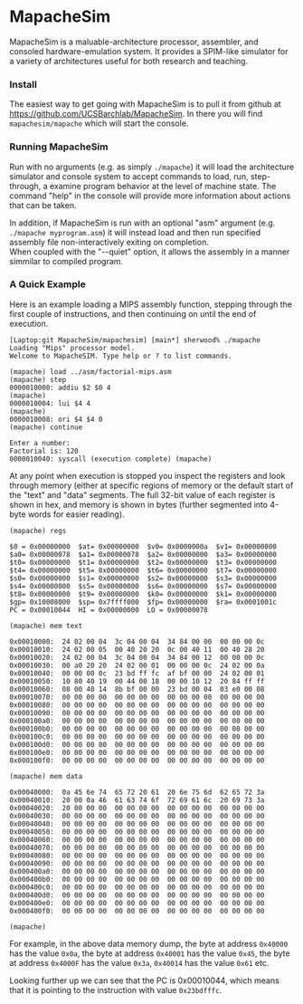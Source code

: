 MapacheSim
==========

MapacheSim is a maluable-architecture processor, assembler, and consoled hardware-emulation system.
It provides a SPIM-like simulator for a variety of architectures useful for both research and teaching.

### Install

The easiest way to get going with MapacheSim is to pull it from github at 
https://github.com/UCSBarchlab/MapacheSim.  In there you will find `mapachesim/mapache` which will 
start the console.

### Running MapacheSim

Run with no arguments (e.g. as simply `./mapache`) it will load the architecture simulator and 
console system to accept commands to load, run, step-through, a examine program behavior at the 
level of machine state.  The command "help" in the console will provide more information about 
actions that can be taken. 

In addition, if MapacheSim is run with an optional "asm" argument (e.g. `./mapache myprogram.asm`) 
it will instead load and then run specified assembly file non-interactively exiting on completion.  
When coupled with the "--quiet" option, it allows the assembly in a manner simmilar to compiled 
program.

### A Quick Example

Here is an example loading a MIPS assembly function, stepping through the first couple of 
instructions, and then continuing on until the end of execution.

```
[Laptop:git MapacheSim/mapachesim] [main*] sherwood% ./mapache 
Loading "Mips" processor model.
Welcome to MapacheSIM. Type help or ? to list commands.

(mapache) load ../asm/factorial-mips.asm
(mapache) step
0000010000: addiu $2 $0 4 
(mapache) 
0000010004: lui $4 4 
(mapache) 
0000010008: ori $4 $4 0 
(mapache) continue

Enter a number: 
Factorial is: 120 
0000010040: syscall (execution complete) (mapache)
```

At any point when execution is stopped you inspect the registers and look through memory (either 
at specific regions of memory or the default start of the "text" and "data" segments.  The full 
32-bit value of each register is shown in hex, and memory is shown in bytes (further segmented 
into 4-byte words for easier reading).

```
(mapache) regs

$0 = 0x00000000  $at= 0x00000000  $v0= 0x0000000a  $v1= 0x00000000
$a0= 0x00000078  $a1= 0x00000078  $a2= 0x00000000  $a3= 0x00000000
$t0= 0x00000000  $t1= 0x00000000  $t2= 0x00000000  $t3= 0x00000000
$t4= 0x00000000  $t5= 0x00000000  $t6= 0x00000000  $t7= 0x00000000
$s0= 0x00000000  $s1= 0x00000000  $s2= 0x00000000  $s3= 0x00000000
$s4= 0x00000000  $s5= 0x00000000  $s6= 0x00000000  $s7= 0x00000000
$t8= 0x00000000  $t9= 0x00000000  $k0= 0x00000000  $k1= 0x00000000
$gp= 0x10008000  $sp= 0x7ffff000  $fp= 0x00000000  $ra= 0x0001001c
PC = 0x00010044  HI = 0x00000000  LO = 0x00000078

(mapache) mem text

0x00010000:  24 02 00 04  3c 04 00 04  34 84 00 00  00 00 00 0c
0x00010010:  24 02 00 05  00 40 20 20  0c 00 40 11  00 40 28 20
0x00010020:  24 02 00 04  3c 04 00 04  34 84 00 12  00 00 00 0c
0x00010030:  00 a0 20 20  24 02 00 01  00 00 00 0c  24 02 00 0a
0x00010040:  00 00 00 0c  23 bd ff fc  af bf 00 00  24 02 00 01
0x00010050:  10 80 40 19  00 44 00 18  00 00 10 12  20 84 ff ff
0x00010060:  08 00 40 14  8b bf 00 00  23 bd 00 04  03 e0 00 08
0x00010070:  00 00 00 00  00 00 00 00  00 00 00 00  00 00 00 00
0x00010080:  00 00 00 00  00 00 00 00  00 00 00 00  00 00 00 00
0x00010090:  00 00 00 00  00 00 00 00  00 00 00 00  00 00 00 00
0x000100a0:  00 00 00 00  00 00 00 00  00 00 00 00  00 00 00 00
0x000100b0:  00 00 00 00  00 00 00 00  00 00 00 00  00 00 00 00
0x000100c0:  00 00 00 00  00 00 00 00  00 00 00 00  00 00 00 00
0x000100d0:  00 00 00 00  00 00 00 00  00 00 00 00  00 00 00 00
0x000100e0:  00 00 00 00  00 00 00 00  00 00 00 00  00 00 00 00
0x000100f0:  00 00 00 00  00 00 00 00  00 00 00 00  00 00 00 00

(mapache) mem data

0x00040000:  0a 45 6e 74  65 72 20 61  20 6e 75 6d  62 65 72 3a
0x00040010:  20 00 0a 46  61 63 74 6f  72 69 61 6c  20 69 73 3a
0x00040020:  20 00 00 00  00 00 00 00  00 00 00 00  00 00 00 00
0x00040030:  00 00 00 00  00 00 00 00  00 00 00 00  00 00 00 00
0x00040040:  00 00 00 00  00 00 00 00  00 00 00 00  00 00 00 00
0x00040050:  00 00 00 00  00 00 00 00  00 00 00 00  00 00 00 00
0x00040060:  00 00 00 00  00 00 00 00  00 00 00 00  00 00 00 00
0x00040070:  00 00 00 00  00 00 00 00  00 00 00 00  00 00 00 00
0x00040080:  00 00 00 00  00 00 00 00  00 00 00 00  00 00 00 00
0x00040090:  00 00 00 00  00 00 00 00  00 00 00 00  00 00 00 00
0x000400a0:  00 00 00 00  00 00 00 00  00 00 00 00  00 00 00 00
0x000400b0:  00 00 00 00  00 00 00 00  00 00 00 00  00 00 00 00
0x000400c0:  00 00 00 00  00 00 00 00  00 00 00 00  00 00 00 00
0x000400d0:  00 00 00 00  00 00 00 00  00 00 00 00  00 00 00 00
0x000400e0:  00 00 00 00  00 00 00 00  00 00 00 00  00 00 00 00
0x000400f0:  00 00 00 00  00 00 00 00  00 00 00 00  00 00 00 00

(mapache) 
```

For example, in the above data memory dump, the byte at address `0x40000` has the value `0x0a`, 
the byte at address `0x40001` has the value `0x45`, the byte at address `0x4000F` has the value 
`0x3a`, `0x40014` has the value `0x61` etc.  

Looking further up we can see that the PC is 0x00010044, which means that it is pointing to the 
instruction with value `0x23bdfffc`.
